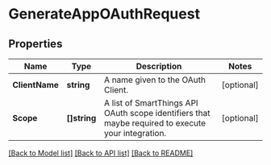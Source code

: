 # GenerateAppOAuthRequest

## Properties

Name | Type | Description | Notes
------------ | ------------- | ------------- | -------------
**ClientName** | **string** | A name given to the OAuth Client. | [optional] 
**Scope** | **[]string** | A list of SmartThings API OAuth scope identifiers that maybe required to execute your integration. | [optional] 

[[Back to Model list]](../README.md#documentation-for-models) [[Back to API list]](../README.md#documentation-for-api-endpoints) [[Back to README]](../README.md)


